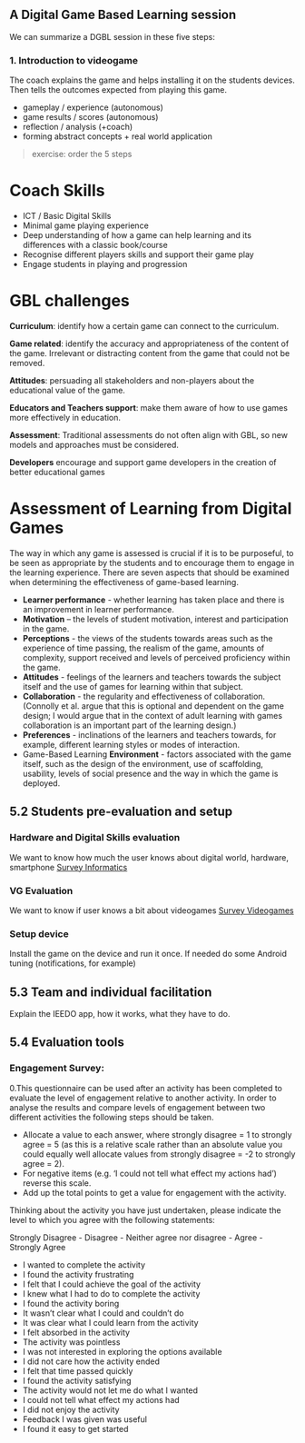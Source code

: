 ## A Digital Game Based Learning session
We can summarize a DGBL session in these five steps:

### 1. Introduction to videogame
The coach explains the game and helps installing it on the students devices.
Then tells the outcomes expected from playing this game.


- gameplay / experience (autonomous)
- game results / scores (autonomous)
- reflection / analysis (+coach)
- forming abstract concepts + real world application

> exercise: order the 5 steps

# Coach Skills
- ICT / Basic Digital Skills
- Minimal game playing experience
- Deep understanding of how a game can help learning and its differences with a  classic book/course
- Recognise different players skills and support their game play
- Engage students in playing and progression

# GBL challenges
**Curriculum**: identify how a certain game can connect to the curriculum. 

**Game related**: identify the accuracy and appropriateness of the content of the game. Irrelevant or distracting content from the game that could not be removed.

**Attitudes**: persuading all stakeholders and non-players about the educational value of the game.

**Educators and Teachers support**: make them aware of how to use games more effectively in education.

**Assessment**: Traditional assessments do not often align with GBL, so new models and approaches must be considered.

**Developers** encourage and support game developers in the creation of better educational games


# Assessment of Learning from Digital Games

The way in which any game is assessed is crucial if it is to be purposeful, to be seen as appropriate by the students and to encourage them to engage in the learning experience.
There are seven aspects that should be examined when determining the effectiveness of game-based learning.

- **Learner performance** - whether learning has taken place and there is an improvement in learner performance. 
- **Motivation** – the levels of student motivation, interest and participation in the game.
- **Perceptions** - the views of the students towards areas such as the experience of time passing, the realism of the game, amounts of complexity, support received and levels of perceived proficiency within the game.
- **Attitudes** - feelings of the learners and teachers towards the subject itself and the use of games for learning within that subject.
- **Collaboration** - the regularity and effectiveness of collaboration. (Connolly et al. argue that this is optional and dependent on the game design; I would argue that in the context of adult learning with games collaboration is an important part of the learning design.)
- **Preferences** - inclinations of the learners and teachers towards, for example, different learning styles or modes of interaction.
- Game-Based Learning **Environment** - factors associated with the game itself, such as the design of the environment, use of scaffolding, usability, levels of social presence and the way in which the game is deployed.

## 5.2 Students pre-evaluation and setup 

### Hardware and Digital Skills evaluation
We want to know how much the user knows about digital world, hardware, smartphone
[Survey Informatics](1000%20quiz_digital.md)

### VG Evaluation
We want to know if user knows a bit about videogames
[Survey Videogames](1000%20quiz_videogames.md)

### Setup device
Install the game on the device and run it once.
If needed do some Android tuning (notifications, for example)

## 5.3 Team and individual facilitation 

Explain the IEEDO app, how it works, what they have to do.

## 5.4 Evaluation tools

### Engagement Survey:
0.This questionnaire can be used after an activity has been completed to evaluate the level of engagement relative to another activity. In order to analyse the results and compare levels of engagement between two different activities the following steps should be taken.
-   Allocate a value to each answer, where strongly disagree = 1 to strongly agree = 5 (as this is a relative scale rather than an absolute value you could equally well allocate values from strongly disagree = -2 to strongly agree = 2).
- For negative items (e.g. ‘I could not tell what effect my actions had’) reverse this scale.
- Add up the total points to get a value for engagement with the activity.


Thinking about the activity you have just undertaken, please indicate the level to which you agree with the following statements:

Strongly Disagree - Disagree - Neither agree nor disagree - Agree - Strongly Agree

- I wanted to complete the activity
- I found the activity frustrating
- I felt that I could achieve the goal of the activity
- I knew what I had to do to complete the activity
- I found the activity boring
- It wasn’t clear what I could and couldn’t do
- It was clear what I could learn from the activity
- I felt absorbed in the activity 
- The activity was pointless
- I was not interested in exploring the options available
- I did not care how the activity ended
- I felt that time passed quickly
- I found the activity satisfying
- The activity would not let me do what I wanted
- I could not tell what effect my actions had
- I did not enjoy the activity
- Feedback I was given was useful
- I found it easy to get started



